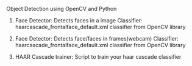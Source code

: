 Object Detection using OpenCV and Python

1. 	Face Detector: Detects faces in a image
	Classifier: haarcascade_frontalface_default.xml classifier from OpenCV library


2. 	Face Detector: Detects face/faces in frames(webcam)
	Classifier: haarcascade_frontalface_default.xml classifier from OpenCV library

3. HAAR Cascade trainer: Script to train your haar cascade classifier
